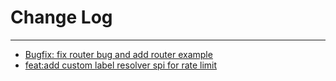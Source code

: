 # Change Log
---

- [Bugfix: fix router bug and add router example](https://github.com/Tencent/spring-cloud-tencent/pull/89)
- [feat:add custom label resolver spi for rate limit](https://github.com/Tencent/spring-cloud-tencent/pull/105)
